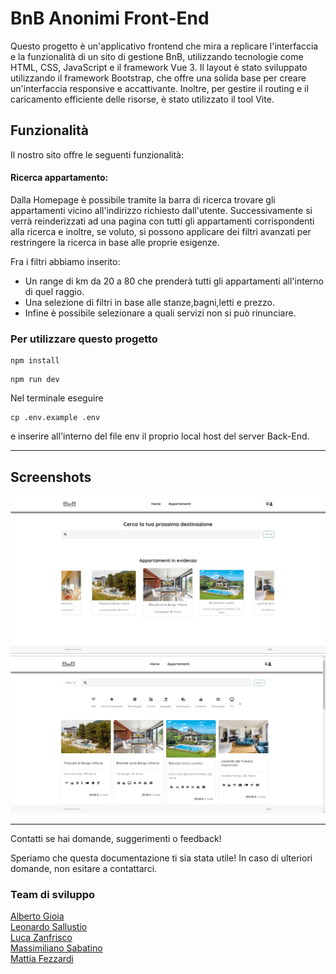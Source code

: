 # BnB Anonimi Front-End
Questo progetto è un'applicativo frontend che mira a replicare l'interfaccia e la funzionalità di un sito di gestione BnB, utilizzando tecnologie come HTML, CSS, JavaScript e il framework Vue 3. Il layout è stato sviluppato utilizzando il framework Bootstrap, che offre una solida base per creare un'interfaccia responsive e accattivante. Inoltre, per gestire il routing e il caricamento efficiente delle risorse, è stato utilizzato il tool Vite.

## Funzionalità

Il nostro sito offre le seguenti funzionalità:

#### Ricerca appartamento:

Dalla Homepage è possibile tramite la barra di ricerca trovare gli appartamenti vicino all'indirizzo richiesto dall'utente. Successivamente si verrà reinderizzati ad una pagina con tutti gli appartamenti corrispondenti alla ricerca e inoltre, se voluto, si possono applicare dei filtri avanzati per restringere la ricerca in base alle proprie esigenze. 

Fra i filtri abbiamo inserito:

- Un range di km da 20 a 80 che prenderà tutti gli appartamenti all'interno di quel raggio.
- Una selezione di filtri in base alle stanze,bagni,letti e prezzo.
- Infine è possibile selezionare a quali servizi non si può rinunciare.

### Per utilizzare questo progetto 

```
npm install
```

```
npm run dev
```

 Nel terminale eseguire 

```
cp .env.example .env
```

 e inserire all'interno del file env il proprio local host del server Back-End.

---


## Screenshots

![App Screenshot](/src/img-readme/Homepage.png)
![App Screenshot](/src/img-readme/Appartamenti.png)

---

Contatti se hai domande, suggerimenti o feedback!  

Speriamo che questa documentazione ti sia stata utile! In caso di ulteriori domande, non esitare a contattarci. 


### Team di sviluppo
[Alberto Gioia](https://github.com/albertogioia93)  
[Leonardo Sallustio](https://github.com/LeoSallu)  
[Luca Zanfrisco](https://github.com/LucaZanfrisco)  
[Massimiliano Sabatino](https://github.com/massimilianosabatino)  
[Mattia Fezzardi](https://github.com/Fez06)

